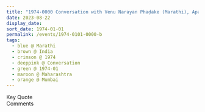 ```yaml
---
title: "1974-0000 Conversation with Venu Narayan Phaḍake (Marathi), Apartment of Mrs. Kalpana Srivastava, 4th Floor, Gurudev Cooperative Housing Society, Prabhadevi Sea Face, Mumbai, Maharashtra, India (other year 1973)"
date: 2023-08-22
display_date: 
sort_date: 1974-01-01
permalink: /events/1974-0101-0000-b
tags:
  - blue @ Marathi
  - brown @ India
  - crimson @ 1974
  - deeppink @ Conversation
  - green @ 1974-01
  - maroon @ Maharashtra
  - orange @ Mumbai
---
```


<wave-list>
  <list-title color="green" width="75">Key Quote</list-title>
  <list-item color="BlanchedAlmond"  width="200"></list-item>
  <list-item color="Lavender"></list-item>
  <list-item color="BlanchedAlmond"></list-item>
</wave-list>

<br>

<wave-list>
  <list-title color="green" width="75">Comments</list-title>
  <list-item color="BlanchedAlmond"  width="200"></list-item>
  <list-item color="Lavender"></list-item>
  <list-item color="BlanchedAlmond"></list-item>
</wave-list>